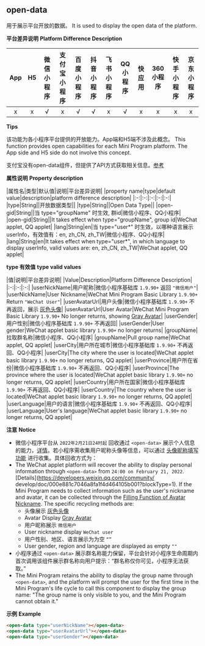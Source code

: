 ## open-data

用于展示平台开放的数据。
It is used to display the open data of the platform.

**平台差异说明**
**Platform Difference Description**

|App|H5|微信小程序|支付宝小程序|百度小程序|抖音小程序|飞书小程序|QQ小程序|快应用|360小程序|快手小程序|京东小程序|
|:-:|:-:|:-:|:-:|:-:|:-:|:-:|:-:|:-:|:-:|:-:|:-:|
|x|x|√|x|√|√|x|√|x|x|x|x|

**Tips**

该功能为各小程序平台提供的开放能力。App端和H5端不涉及此概念。
This function provides open capabilities for each Mini Program platform. The App side and H5 side do not involve this concept.

支付宝没有open-data组件，但提供了API方式获取相关信息。[参考](https://docs.alipay.com/mini/api/ch8chh)

**属性说明**
**Property description**

|属性名|类型|默认值|说明|平台差异说明|
|property name|type|default value|description|platform difference description|
|:-:|:-:|:-:|:-:|:-:|
|type|String||开放数据类型||
|type|String||Open Data Type||
|open-gid|String||当 type="groupName" 时生效, 群id|微信小程序、QQ小程序|
|open-gid|String||It takes effect when type="groupName", group id|WeChat applet, QQ applet|
|lang|String|en|当 type="user*" 时生效，以哪种语言展示 userInfo，有效值有：en, zh_CN, zh_TW|微信小程序、QQ小程序|
|lang|String|en|It takes effect when type="user*", in which language to display userInfo, valid values are: en, zh_CN, zh_TW|WeChat applet, QQ applet|

**type 有效值**
**type valid values**

|值|说明|平台差异说明|
|Value|Description|Platform Difference Description|
|:-:|:-:|:-:|
|userNickName|用户昵称|微信小程序基础库 `1.9.90+` 返回 `"微信用户"`|
|userNickName|User Nickname|WeChat Mini Program Basic Library `1.9.90+` Return `"WeChat User"`|
|userAvatarUrl|用户头像|微信小程序基础库 `1.9.90+` 不再返回，展示 [灰色头像](https://mmbiz.qpic.cn/mmbiz/icTdbqWNOwNRna42FI242Lcia07jQodd2FJGIYQfG0LAJGFxM4FbnQP6yfMxBgJ0F3YRqJCJ1aPAK2dQagdusBZg/0)|
|userAvatarUrl|User Avatar|WeChat Mini Program Basic Library `1.9.90+` No longer returns, showing [Gray Avatar](https://mmbiz.qpic.cn/mmbiz/icTdbqWNOwNRna42FI242Lcia07jQodd2FJGIYQfG0LAJGFxM4FbnQP6yfMxBgJ0F3YRqJCJ1aPAK2dQagdusBZg/0)|
|userGender|用户性别|微信小程序基础库 `1.9.90+` 不再返回|
|userGender|User gender|WeChat applet basic library `1.9.90+` no longer returns|
|groupName|拉取群名称|微信小程序、QQ小程序|
|groupName|Pull group name|WeChat applet, QQ applet|
|userCity|用户所在城市|微信小程序基础库 `1.9.90+` 不再返回、QQ小程序|
|userCity|The city where the user is located|WeChat applet basic library `1.9.90+` no longer returns, QQ applet|
|userProvince|用户所在省份|微信小程序基础库 `1.9.90+` 不再返回、QQ小程序|
|userProvince|The province where the user is located|WeChat applet basic library `1.9.90+` no longer returns, QQ applet|
|userCountry|用户所在国家|微信小程序基础库 `1.9.90+` 不再返回、QQ小程序|
|userCountry|The country where the user is located|WeChat applet basic library `1.9.90+` no longer returns, QQ applet|
|userLanguage|用户的语言|微信小程序基础库 `1.9.90+` 不再返回、QQ小程序|
|userLanguage|User's language|WeChat applet basic library `1.9.90+` no longer returns, QQ applet|

**注意**
**Notice**
  - 微信小程序平台从 `2022年2月21日24时起` 回收通过 `<open-data>` 展示个人信息的能力，[详情](https://developers.weixin.qq.com/community/develop/doc/000e881c7046a8fa1f4d464105b001?blockType=1)。若小程序需收集用户昵称头像等信息，可以通过 [头像昵称填写功能](https://developers.weixin.qq.com/miniprogram/dev/framework/open-ability/userProfile.html) 进行收集。具体回收方式为：
  - The WeChat applet platform will recover the ability to display personal information through `<open-data>` from `24:00 on February 21, 2022`. [Details](https://developers.weixin.qq.com/community/ develop/doc/000e881c7046a8fa1f4d464105b001?blockType=1). If the Mini Program needs to collect information such as the user's nickname and avatar, it can be collected through the [Filling Function of Avatar Nickname](https://developers.weixin.qq.com/miniprogram/dev/framework/open-ability/userProfile.html). The specific recycling methods are:
     - 头像展示 [灰色头像](https://mmbiz.qpic.cn/mmbiz/icTdbqWNOwNRna42FI242Lcia07jQodd2FJGIYQfG0LAJGFxM4FbnQP6yfMxBgJ0F3YRqJCJ1aPAK2dQagdusBZg/0)
     - Avatar Display [Gray Avatar](https://mmbiz.qpic.cn/mmbiz/icTdbqWNOwNRna42FI242Lcia07jQodd2FJGIYQfG0LAJGFxM4FbnQP6yfMxBgJ0F3YRqJCJ1aPAK2dQagdusBZg/0)
     - 用户昵称展示 `微信用户`
     - User nickname display `WeChat user`
     - 用户性别、地区、语言展示为为空 `“”`
     - User gender, region and language are displayed as empty `""`
  - 小程序通过 `<open-data>` 展示群名称能力保留，平台会针对小程序生命周期内首次调用该组件展示群名称向用户提示：“群名称仅你可见，小程序无法获取。”
  - The Mini Program retains the ability to display the group name through `<open-data>`, and the platform will prompt the user for the first time in the Mini Program's life cycle to call this component to display the group name: "The group name is only visible to you, and the Mini Program cannot obtain it."

**示例**
**Example**

```html
<open-data type="userNickName"></open-data>
<open-data type="userAvatarUrl"></open-data>
<open-data type="userGender"></open-data>
```

